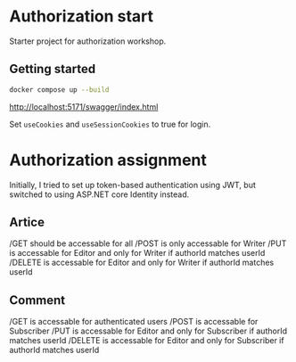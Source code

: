 # Authorization start

Starter project for authorization workshop.

## Getting started

```sh
docker compose up --build
```

<http://localhost:5171/swagger/index.html>

Set `useCookies` and `useSessionCookies` to true for login.

# Authorization assignment

Initially, I tried to set up token-based authentication using JWT, but switched to using ASP.NET core Identity instead.

## Artice

/GET should be accessable for all
/POST is only accessable for Writer
/PUT is accessable for Editor and only for Writer if authorId matches userId
/DELETE is accessable for Editor and only for Writer if authorId matches userId

## Comment

/GET is accessable for authenticated users
/POST is accessable for Subscriber
/PUT is accessable for Editor and only for Subscriber if authorId matches userId
/DELETE is accessable for Editor and only for Subscriber if authorId matches userId
